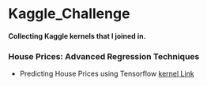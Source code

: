 # Kaggle_Challenge
#### Collecting Kaggle kernels that I joined in.

### House Prices: Advanced Regression Techniques
- Predicting House Prices using Tensorflow [kernel Link](https://www.kaggle.com/thisisjisu/predicting-house-prices-using-tensorflow)

